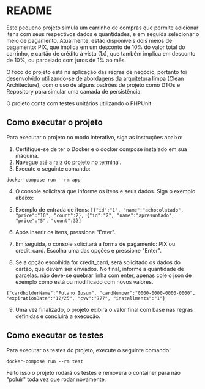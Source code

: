# README

Este pequeno projeto simula um carrinho de compras que permite adicionar itens com seus respectivos dados e quantidades, e em seguida selecionar o meio de pagamento. Atualmente, estão disponíveis dois meios de pagamento: PIX, que implica em um desconto de 10% do valor total do carrinho, e cartão de crédito à vista (1x), que também implica em desconto de 10%, ou parcelado com juros de 1% ao mês.

O foco do projeto está na aplicação das regras de negócio, portanto foi desenvolvido utilizando-se de abordagens da arquitetura limpa (Clean Architecture), com o uso de alguns padrões de projeto como DTOs e Repository para simular uma camada de persistência.

O projeto conta com testes unitários utilizando o PHPUnit.

## Como executar o projeto

Para executar o projeto no modo interativo, siga as instruções abaixo:

1. Certifique-se de ter o Docker e o docker compose instalado em sua máquina.
2. Navegue até a raiz do projeto no terminal.
3. Execute o seguinte comando:

```docker-compose run --rm app```

4. O console solicitará que informe os itens e seus dados. Siga o exemplo abaixo:

5. Exemplo de entrada de itens:
```[{"id":"1", "name":"achocolatado", "price":"10", "count":2}, {"id":"2", "name":"apresuntado", "price":"5", "count":3}]```

6. Após inserir os itens, pressione "Enter". 
7. Em seguida, o console solicitará a forma de pagamento: PIX ou credit_card. Escolha uma das opções e pressione "Enter".
8. Se a opção escolhida for credit_card, será solicitado os dados do cartão, que devem ser enviados. No final, informe a quantidade de parcelas. não deve-se quebrar linha com enter, apenas cole o json de exemplo como está ou modificado com novos valores.

```{"cardholderName":"Fulano Ipsum", "cardNumber":"0000-0000-0000-0000", "expirationDate":"12/25", "cvv":"777", "installments":"1"}```

9. Uma vez finalizado, o projeto exibirá o valor final com base nas regras definidas e concluirá a execução.

## Como executar os testes

Para executar os testes do projeto, execute o seguinte comando:

```docker-compose run --rm test```

Feito isso o projeto rodará os testes e removerá o container para não "poluir" toda vez que rodar novamente.
